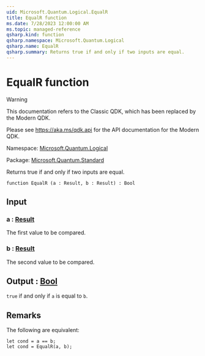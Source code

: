 ```yaml
---
uid: Microsoft.Quantum.Logical.EqualR
title: EqualR function
ms.date: 7/28/2023 12:00:00 AM
ms.topic: managed-reference
qsharp.kind: function
qsharp.namespace: Microsoft.Quantum.Logical
qsharp.name: EqualR
qsharp.summary: Returns true if and only if two inputs are equal.
---
```


# EqualR function

> [!WARNING]
> This documentation refers to the Classic QDK, which has been replaced by the Modern QDK.
>
> Please see <https://aka.ms/qdk.api> for the API documentation for the Modern QDK.

Namespace: [Microsoft.Quantum.Logical](xref:Microsoft.Quantum.Logical)

Package: [Microsoft.Quantum.Standard](https://nuget.org/packages/Microsoft.Quantum.Standard)


Returns true if and only if two inputs are equal.

```qsharp
function EqualR (a : Result, b : Result) : Bool
```


## Input

### a : [Result](xref:microsoft.quantum.qsharp.valueliterals#result-literal)

The first value to be compared.


### b : [Result](xref:microsoft.quantum.qsharp.valueliterals#result-literal)

The second value to be compared.



## Output : [Bool](xref:microsoft.quantum.qsharp.valueliterals#bool-literals)

`true` if and only if `a` is equal to `b`.

## Remarks

The following are equivalent:```qsharplet cond = a == b;let cond = EqualR(a, b);```